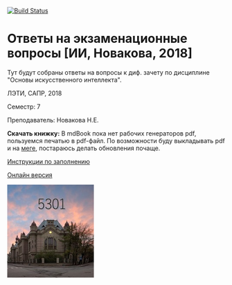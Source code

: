 [![Build Status](https://travis-ci.org/fkti5301/exam_tickets-ai_2018_novakova.svg?branch=master)](https://travis-ci.org/fkti5301/exam_tickets-ai_2018_novakova)

# Ответы на экзаменационные вопросы [ИИ, Новакова, 2018]

Тут будут собраны ответы на вопросы к диф. зачету по дисциплине "Основы искусственного интеллекта".

ЛЭТИ, САПР, 2018

Семестр: 7

Преподаватель: Новакова Н.Е.

**Скачать книжку:**
В mdBook пока нет рабочих генераторов pdf, пользуемся печатью в pdf-файл.
По возможности буду выкладывать pdf и на [меге](https://mega.nz/#F!XspVUShI!X3f_neqKPP7R1h_Y_IY8Qg), постараюсь делать обновления почаще.

[Инструкции по заполнению](CONTRIBUTING.md)

[Онлайн версия](https://fkti5301.github.io/exam_tickets-ai_2018_novakova/index.html)

![logo](src/resources/imgs/logo.jpg)

